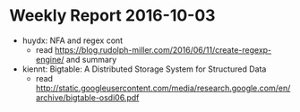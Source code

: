 # Weekly Report 2016-10-03
- huydx: NFA and regex cont
  - read https://blog.rudolph-miller.com/2016/06/11/create-regexp-engine/ and summary
- kiennt: Bigtable: A Distributed Storage System for Structured Data
  - read http://static.googleusercontent.com/media/research.google.com/en/archive/bigtable-osdi06.pdf

